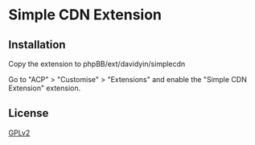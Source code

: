 # Simple CDN Extension

## Installation

Copy the extension to phpBB/ext/davidyin/simplecdn

Go to "ACP" > "Customise" > "Extensions" and enable the "Simple CDN Extension" extension.



## License

[GPLv2](license.txt)
